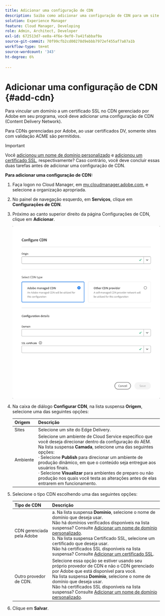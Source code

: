 ```yaml
---
title: Adicionar uma configuração de CDN
description: Saiba como adicionar uma configuração de CDN para um site do Edge Delivery ou um ambiente do Cloud Manager.
solution: Experience Manager
feature: Cloud Manager, Developing
role: Admin, Architect, Developer
exl-id: 672513d7-ee0a-4f6e-9ef0-7a41fabbaf9a
source-git-commit: 70f99cfb2cd00278d9ebbb7972ef455af7a87a1b
workflow-type: tm+mt
source-wordcount: '343'
ht-degree: 6%

---
```



# Adicionar uma configuração de CDN {#add-cdn}

Para vincular um domínio a um certificado SSL no CDN gerenciado por Adobe em seu programa, você deve adicionar uma configuração de CDN (Content Delivery Network).

Para CDNs gerenciadas por Adobe, ao usar certificados DV, somente sites com validação ACME são permitidos.

>[!IMPORTANT]
>
>Você [adicionou um nome de domínio personalizado](/help/implementing/cloud-manager/custom-domain-names/add-custom-domain-name.md) e [adicionou um certificado SSL](/help/implementing/cloud-manager/managing-ssl-certifications/add-ssl-certificate.md), respectivamente? Caso contrário, você deve concluir essas duas tarefas antes de adicionar uma configuração de CDN.

**Para adicionar uma configuração de CDN:**

1. Faça logon no Cloud Manager, em [my.cloudmanager.adobe.com](https://my.cloudmanager.adobe.com/), e selecione a organização apropriada.

1. No painel de navegação esquerdo, em **Serviços**, clique em **Configurações de CDN**.

1. Próximo ao canto superior direito da página Configurações de CDN, clique em **Adicionar**.

   ![Caixa de diálogo Configurar CDN](/help/implementing/cloud-manager/assets/configure-cdn-dialog.png)

1. Na caixa de diálogo **Configurar CDN**, na lista suspensa **Origem**, selecione uma das seguintes opções:

   | Origem | Descrição |
   | --- | --- |
   | Sites | Selecione um site do Edge Delivery. |
   | Ambiente | Selecione um ambiente de Cloud Service específico que você deseja direcionar dentro da configuração do AEM.<br>Na lista suspensa **Camada**, selecione uma das seguintes opções:<br>· Selecione **Publish** para direcionar um ambiente de produção dinâmico, em que o conteúdo seja entregue aos usuários finais.<br>· Selecione **Visualizar** para ambientes de preparo ou não produção nos quais você testa as alterações antes de elas entrarem em funcionamento. |

1. Selecione o tipo CDN escolhendo uma das seguintes opções:

   | Tipo de CDN | Descrição |
   | --- | --- |
   | CDN gerenciada pela Adobe | a. Na lista suspensa **Domínio**, selecione o nome de domínio que deseja usar.<br>Não há domínios verificados disponíveis na lista suspensa? Consulte [Adicionar um nome de domínio personalizado](/help/implementing/cloud-manager/custom-domain-names/add-custom-domain-name.md).<br>b. Na lista suspensa Certificado SSL, selecione um certificado que deseja usar.<br>Não há certificados SSL disponíveis na lista suspensa? Consulte [Adicionar um certificado SSL](/help/implementing/cloud-manager/managing-ssl-certifications/add-ssl-certificate.md). |
   | Outro provedor de CDN. | Selecione essa opção se estiver usando seu próprio provedor de CDN e não o CDN gerenciado por Adobe que está disponível para você.<br>Na lista suspensa **Domínio**, selecione o nome de domínio que deseja usar.<br>Não há certificados SSL disponíveis na lista suspensa? Consulte [Adicionar um nome de domínio personalizado](/help/implementing/cloud-manager/custom-domain-names/add-custom-domain-name.md). |

1. Clique em **Salvar**.
